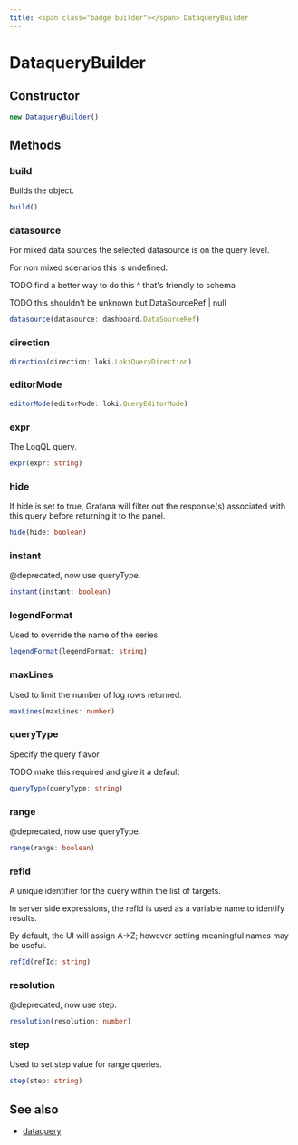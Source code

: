 ```yaml
---
title: <span class="badge builder"></span> DataqueryBuilder
---
```

# <span class="badge builder"></span> DataqueryBuilder

## Constructor

```typescript
new DataqueryBuilder()
```
## Methods

### <span class="badge object-method"></span> build

Builds the object.

```typescript
build()
```

### <span class="badge object-method"></span> datasource

For mixed data sources the selected datasource is on the query level.

For non mixed scenarios this is undefined.

TODO find a better way to do this ^ that's friendly to schema

TODO this shouldn't be unknown but DataSourceRef | null

```typescript
datasource(datasource: dashboard.DataSourceRef)
```

### <span class="badge object-method"></span> direction

```typescript
direction(direction: loki.LokiQueryDirection)
```

### <span class="badge object-method"></span> editorMode

```typescript
editorMode(editorMode: loki.QueryEditorMode)
```

### <span class="badge object-method"></span> expr

The LogQL query.

```typescript
expr(expr: string)
```

### <span class="badge object-method"></span> hide

If hide is set to true, Grafana will filter out the response(s) associated with this query before returning it to the panel.

```typescript
hide(hide: boolean)
```

### <span class="badge object-method"></span> instant

@deprecated, now use queryType.

```typescript
instant(instant: boolean)
```

### <span class="badge object-method"></span> legendFormat

Used to override the name of the series.

```typescript
legendFormat(legendFormat: string)
```

### <span class="badge object-method"></span> maxLines

Used to limit the number of log rows returned.

```typescript
maxLines(maxLines: number)
```

### <span class="badge object-method"></span> queryType

Specify the query flavor

TODO make this required and give it a default

```typescript
queryType(queryType: string)
```

### <span class="badge object-method"></span> range

@deprecated, now use queryType.

```typescript
range(range: boolean)
```

### <span class="badge object-method"></span> refId

A unique identifier for the query within the list of targets.

In server side expressions, the refId is used as a variable name to identify results.

By default, the UI will assign A->Z; however setting meaningful names may be useful.

```typescript
refId(refId: string)
```

### <span class="badge object-method"></span> resolution

@deprecated, now use step.

```typescript
resolution(resolution: number)
```

### <span class="badge object-method"></span> step

Used to set step value for range queries.

```typescript
step(step: string)
```

## See also

 * <span class="badge object-type-interface"></span> [dataquery](./object-dataquery.md)
